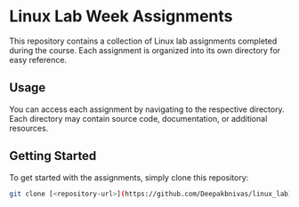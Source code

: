# Linux Lab Week Assignments

This repository contains a collection of Linux lab assignments completed during the course. Each assignment is organized into its own directory for easy reference.

## Usage

You can access each assignment by navigating to the respective directory. Each directory may contain source code, documentation, or additional resources.

## Getting Started

To get started with the assignments, simply clone this repository:

```bash
git clone [<repository-url>](https://github.com/Deepakbnivas/linux_lab)https://github.com/Deepakbnivas/linux_lab
